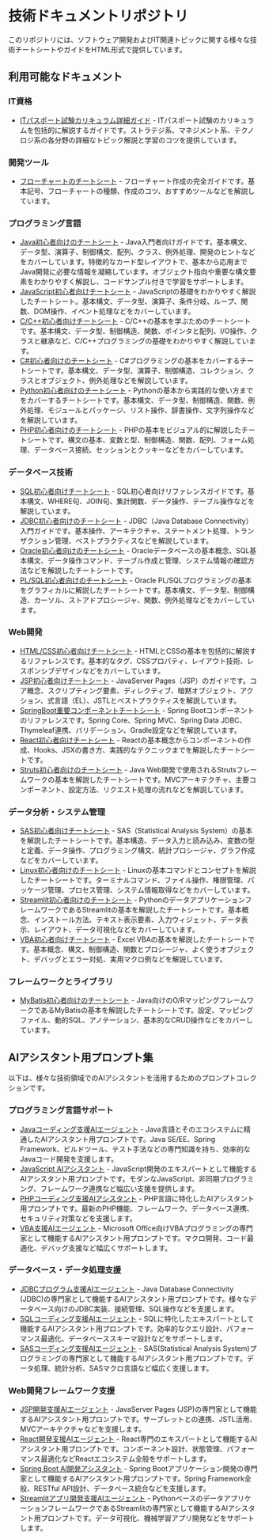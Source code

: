 # 技術ドキュメントリポジトリ

このリポジトリには、ソフトウェア開発およびIT関連トピックに関する様々な技術チートシートやガイドをHTML形式で提供しています。

## 利用可能なドキュメント

### IT資格
- [ITパスポート試験カリキュラム詳細ガイド](https://fcircle-biz.github.io/tech_docs/cheatsheet1/it-pass-.html) - ITパスポート試験のカリキュラムを包括的に解説するガイドです。ストラテジ系、マネジメント系、テクノロジ系の各分野の詳細なトピック解説と学習のコツを提供しています。

### 開発ツール
- [フローチャートのチートシート](https://fcircle-biz.github.io/tech_docs/cheatsheet1/flowchart-cheatsheet.html) - フローチャート作成の完全ガイドです。基本記号、フローチャートの種類、作成のコツ、おすすめツールなどを解説しています。

### プログラミング言語
- [Java初心者向けのチートシート](https://fcircle-biz.github.io/tech_docs/cheatsheet1/java-cheatsheet.html) - Java入門者向けガイドです。基本構文、データ型、演算子、制御構文、配列、クラス、例外処理、開発のヒントなどをカバーしています。特徴的なカード型レイアウトで、基本から応用までJava開発に必要な情報を凝縮しています。オブジェクト指向や重要な構文要素をわかりやすく解説し、コードサンプル付きで学習をサポートします。
- [JavaScript初心者向けチートシート](https://fcircle-biz.github.io/tech_docs/cheatsheet1/js-cheatsheet.html) - JavaScriptの基礎をわかりやすく解説したチートシート。基本構文、データ型、演算子、条件分岐、ループ、関数、DOM操作、イベント処理などをカバーしています。
- [C/C++初心者向けチートシート](https://fcircle-biz.github.io/tech_docs/cheatsheet2/cpp-cheatsheet-infographic.html) - C/C++の基本を学ぶためのチートシートです。基本構文、データ型、制御構造、関数、ポインタと配列、I/O操作、クラスと継承など、C/C++プログラミングの基礎をわかりやすく解説しています。
- [C#初心者向けのチートシート](https://fcircle-biz.github.io/tech_docs/cheatsheet2/csharp-cheatsheet.html) - C#プログラミングの基本をカバーするチートシートです。基本構文、データ型、演算子、制御構造、コレクション、クラスとオブジェクト、例外処理などを解説しています。
- [Python初心者向けのチートシート](https://fcircle-biz.github.io/tech_docs/cheatsheet2/python-cheatsheet.html) - Pythonの基本から実践的な使い方までをカバーするチートシートです。基本構文、データ型、制御構造、関数、例外処理、モジュールとパッケージ、リスト操作、辞書操作、文字列操作などを解説しています。
- [PHP初心者向けのチートシート](https://fcircle-biz.github.io/tech_docs/cheatsheet2/php-graphic-recording.html) - PHPの基本をビジュアル的に解説したチートシートです。構文の基本、変数と型、制御構造、関数、配列、フォーム処理、データベース接続、セッションとクッキーなどをカバーしています。

### データベース技術
- [SQL初心者向けチートシート](https://fcircle-biz.github.io/tech_docs/cheatsheet1/sql-cheatsheet.html) - SQL初心者向けリファレンスガイドです。基本構文、WHERE句、JOIN句、集計関数、データ操作、テーブル操作などを解説しています。
- [JDBC初心者向けのチートシート](https://fcircle-biz.github.io/tech_docs/cheatsheet1/jdbc-cheatsheet.html) - JDBC（Java Database Connectivity）入門ガイドです。基本操作、アーキテクチャ、ステートメント処理、トランザクション管理、ベストプラクティスなどを解説しています。
- [Oracle初心者向けのチートシート](https://fcircle-biz.github.io/tech_docs/cheatsheet2/oracle-cheatsheet.html) - Oracleデータベースの基本概念、SQL基本構文、データ操作コマンド、テーブル作成と管理、システム情報の確認方法などを解説したチートシートです。
- [PL/SQL初心者向けのチートシート](https://fcircle-biz.github.io/tech_docs/cheatsheet2/plsql-graphic-recording.html) - Oracle PL/SQLプログラミングの基本をグラフィカルに解説したチートシートです。基本構文、データ型、制御構造、カーソル、ストアドプロシージャ、関数、例外処理などをカバーしています。

### Web開発
- [HTML/CSS初心者向けチートシート](https://fcircle-biz.github.io/tech_docs/cheatsheet1/html-css-cheatsheet.html) - HTMLとCSSの基本を包括的に解説するリファレンスです。基本的なタグ、CSSプロパティ、レイアウト技術、レスポンシブデザインなどをカバーしています。
- [JSP初心者向けチートシート](https://fcircle-biz.github.io/tech_docs/cheatsheet1/jsp-cheatsheet.html) - JavaServer Pages（JSP）のガイドです。コア概念、スクリプティング要素、ディレクティブ、暗黙オブジェクト、アクション、式言語（EL）、JSTLとベストプラクティスを解説しています。
- [SpringBoot重要コンポーネントチートシート](https://fcircle-biz.github.io/tech_docs/cheatsheet1/springboot-cheatsheet.html) - Spring Bootコンポーネントのリファレンスです。Spring Core、Spring MVC、Spring Data JDBC、Thymeleaf連携、バリデーション、Gradle設定などを解説しています。
- [React初心者向けチートシート](https://fcircle-biz.github.io/tech_docs/cheatsheet2/react-cheatsheet.html) - Reactの基本概念からコンポーネントの作成、Hooks、JSXの書き方、実践的なテクニックまでを解説したチートシートです。
- [Struts初心者向けのチートシート](https://fcircle-biz.github.io/tech_docs/cheatsheet2/struts-infographic.html) - Java Web開発で使用されるStrutsフレームワークの基本を解説したチートシートです。MVCアーキテクチャ、主要コンポーネント、設定方法、リクエスト処理の流れなどを解説しています。

### データ分析・システム管理
- [SAS初心者向けチートシート](https://fcircle-biz.github.io/tech_docs/cheatsheet2/sas-cheatsheet.html) - SAS（Statistical Analysis System）の基本を解説したチートシートです。基本構造、データ入力と読み込み、変数の型と定義、データ操作、プログラミング構文、統計プロシージャ、グラフ作成などをカバーしています。
- [Linux初心者向けのチートシート](https://fcircle-biz.github.io/tech_docs/cheatsheet2/linux-cheatsheet-infographic.html) - Linuxの基本コマンドとコンセプトを解説したチートシートです。ターミナルコマンド、ファイル操作、権限管理、パッケージ管理、プロセス管理、システム情報取得などをカバーしています。
- [Streamlit初心者向けのチートシート](https://fcircle-biz.github.io/tech_docs/cheatsheet2/streamlit-infographic.html) - PythonのデータアプリケーションフレームワークであるStreamlitの基本を解説したチートシートです。基本概念、インストール方法、テキスト表示要素、入力ウィジェット、データ表示、レイアウト、データ可視化などをカバーしています。
- [VBA初心者向けチートシート](https://fcircle-biz.github.io/tech_docs/cheatsheet2/vba-cheatsheet-infographic.html) - Excel VBAの基本を解説したチートシートです。基本概念、構文、制御構造、関数とプロシージャ、よく使うオブジェクト、デバッグとエラー対処、実用マクロ例などを解説しています。

### フレームワークとライブラリ
- [MyBatis初心者向けのチートシート](https://fcircle-biz.github.io/tech_docs/cheatsheet2/mybatis-infographic.html) - Java向けのO/RマッピングフレームワークであるMyBatisの基本を解説したチートシートです。設定、マッピングファイル、動的SQL、アノテーション、基本的なCRUD操作などをカバーしています。

## AIアシスタント用プロンプト集

以下は、様々な技術領域でのAIアシスタントを活用するためのプロンプトコレクションです。

### プログラミング言語サポート
- [Javaコーディング支援AIエージェント](https://fcircle-biz.github.io/tech_docs/prompt/java-ai-assistant-prompt.html) - Java言語とそのエコシステムに精通したAIアシスタント用プロンプトです。Java SE/EE、Spring Framework、ビルドツール、テスト手法などの専門知識を持ち、効率的なJavaコード開発を支援します。
- [JavaScript AIアシスタント](https://fcircle-biz.github.io/tech_docs/prompt/js-assistant-prompt.html) - JavaScript開発のエキスパートとして機能するAIアシスタント用プロンプトです。モダンなJavaScript、非同期プログラミング、フレームワーク連携など幅広い支援を提供します。
- [PHPコーディング支援AIアシスタント](https://fcircle-biz.github.io/tech_docs/prompt/php-coding-assistant-prompt.html) - PHP言語に特化したAIアシスタント用プロンプトです。最新のPHP機能、フレームワーク、データベース連携、セキュリティ対策などを支援します。
- [VBA支援AIエージェント](https://fcircle-biz.github.io/tech_docs/prompt/vba-assistant-prompt.html) - Microsoft Office向けVBAプログラミングの専門家として機能するAIアシスタント用プロンプトです。マクロ開発、コード最適化、デバッグ支援など幅広くサポートします。

### データベース・データ処理支援
- [JDBCプログラム支援AIエージェント](https://fcircle-biz.github.io/tech_docs/prompt/jdbc-agent-prompt.html) - Java Database Connectivity (JDBC)の専門家として機能するAIアシスタント用プロンプトです。様々なデータベース向けのJDBC実装、接続管理、SQL操作などを支援します。
- [SQLコーディング支援AIエージェント](https://fcircle-biz.github.io/tech_docs/prompt/sql-assistant-prompt.html) - SQLに特化したエキスパートとして機能するAIアシスタント用プロンプトです。効率的なクエリ設計、パフォーマンス最適化、データベーススキーマ設計などをサポートします。
- [SASコーディング支援AIエージェント](https://fcircle-biz.github.io/tech_docs/prompt/sas-ai-agent-prompt.html) - SAS(Statistical Analysis System)プログラミングの専門家として機能するAIアシスタント用プロンプトです。データ処理、統計分析、SASマクロ言語など幅広く支援します。

### Web開発フレームワーク支援
- [JSP開発支援AIエージェント](https://fcircle-biz.github.io/tech_docs/prompt/jsp-ai-agent-prompt.html) - JavaServer Pages (JSP)の専門家として機能するAIアシスタント用プロンプトです。サーブレットとの連携、JSTL活用、MVCアーキテクチャなどを支援します。
- [React開発支援AIエージェント](https://fcircle-biz.github.io/tech_docs/prompt/react-ai-agent-prompt.html) - React専門のエキスパートとして機能するAIアシスタント用プロンプトです。コンポーネント設計、状態管理、パフォーマンス最適化などReactエコシステム全般をサポートします。
- [Spring Boot AI開発アシスタント](https://fcircle-biz.github.io/tech_docs/prompt/spring-boot-assistant-prompt.html) - Spring Bootアプリケーション開発の専門家として機能するAIアシスタント用プロンプトです。Spring Framework全般、RESTful API設計、データベース統合などを支援します。
- [Streamlitアプリ開発支援AIエージェント](https://fcircle-biz.github.io/tech_docs/prompt/streamlit-ai-agent-prompt.html) - PythonベースのデータアプリケーションフレームワークであるStreamlitの専門家として機能するAIアシスタント用プロンプトです。データ可視化、機械学習アプリ開発などをサポートします。